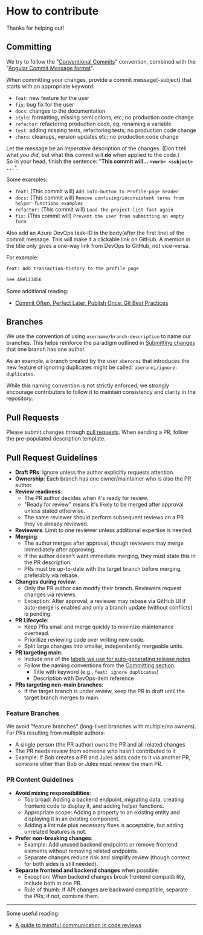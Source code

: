 # How to contribute

Thanks for helping out!

## Committing

We try to follow the "[Conventional Commits](https://www.conventionalcommits.org/en/v1.0.0/)" convention, combined with the "[Angular Commit Message format](https://github.com/angular/angular/blob/main/CONTRIBUTING.md#-commit-message-format)".

When committing your changes, provide a commit message(-subject) that starts with an appropriate keyword:

- `feat`: new feature for the user
- `fix`: bug fix for the user
- `docs`: changes to the documentation
- `style`: formatting, missing semi colons, etc; no production code change
- `refactor`: refactoring production code, eg. renaming a variable
- `test`: adding missing tests, refactoring tests; no production code change
- `chore`: cleanups, version updates etc; no production code change

Let the message be an _*imperative*_ description of the changes. (Don't tell what _you did_, but what this commit will **do** when applied to the code.)  
So in your head, finish the sentence: "**This commit will... `<verb> <subject> ...`**".

Some examples:

- `feat:` (This commit will) `Add info-button to Profile-page header`
- `docs:` (This commit will) `Remove confusing/inconsistent terms from helper-functions examples`
- `refactor:` (This commit will) `Load the project-list fast again`
- `fix:` (This commit will) `Prevent the user from submitting an empty form`

Also add an Azure DevOps task-ID in the body(after the first line) of the commit message. This will make it a clickable link on GitHub. A mention in the title only gives a one-way link from DevOps to GitHub, not vice-versa.

For example:

```txt
feat: Add transaction-history to the profile page

See AB#123456
```

Some additional reading:

- [Commit Often, Perfect Later, Publish Once: Git Best Practices](https://sethrobertson.github.io/GitBestPractices/)

## Branches

We use the convention of using `username/branch-description` to name our branches. This helps reinforce the paradigm outlined in [Submitting changes](#submitting-changes) that one branch has one author.

As an example, a branch created by the user `aberonni` that introduces the new feature of ignoring duplicates might be called: `aberonni/ignore-duplicates`.

While this naming convention is not strictly enforced, we strongly encourage contributors to follow it to maintain consistency and clarity in the repository.

## Pull Requests

Please submit changes through [pull requests](http://help.github.com/pull-requests/). When sending a PR, follow the pre-populated description template.

## Pull Request Guidelines

- **Draft PRs**: Ignore unless the author explicitly requests attention.
- **Ownership**: Each branch has one owner/maintainer who is also the PR author.
- **Review readiness**:
  - The PR author decides when it's ready for review.
  - "Ready for review" means it's likely to be merged after approval unless stated otherwise.
  - The same reviewer should perform subsequent reviews on a PR they've already reviewed.
- **Reviewers**: Limit to one reviewer unless additional expertise is needed.
- **Merging**:
  - The author merges after approval, though reviewers may merge immediately after approving.
  - If the author doesn't want immediate merging, they must state this in the PR description.
  - PRs must be up-to-date with the target branch before merging, preferably via rebase.
- **Changes during review**:
  - Only the PR author can modify their branch. Reviewers request changes via reviews.
  - Exception: After approval, a reviewer may rebase via GitHub UI if auto-merge is enabled and only a branch update (without conflicts) is pending.
- **PR Lifecycle**:
  - Keep PRs small and merge quickly to minimize maintenance overhead.
  - Prioritize reviewing code over writing new code.
  - Split large changes into smaller, independently mergeable units.
- **PR targeting main**:
  - Include one of the [labels we use for auto-generating release notes](../.github/release.yml)
  - Follow the naming conventions from the [Committing section](#committing):
    - Title with keyword (e.g., `feat: ignore duplicates`)
    - Description with DevOps-item reference
- **PRs targeting non-main branches**:
  - If the target branch is under review, keep the PR in draft until the target branch merges to main.

### Feature Branches

We avoid "feature branches" (long-lived branches with multiple/no owners). For PRs resulting from multiple authors:

- A single person (the PR author) owns the PR and all related changes
- The PR needs review from someone who hasn't contributed to it
- Example: If Bob creates a PR and Jules adds code to it via another PR, someone other than Bob or Jules must review the main PR.

### PR Content Guidelines

- **Avoid mixing responsibilities**:
  - Too broad: Adding a backend endpoint, migrating data, creating frontend code to display it, and adding helper functions.
  - Appropriate scope: Adding a property to an existing entity and displaying it in an existing component.
  - Adding a lint rule plus necessary fixes is acceptable, but adding unrelated features is not.
- **Prefer non-breaking changes**:
  - Example: Add unused backend endpoints or remove frontend elements without removing related endpoints.
  - Separate changes reduce risk and simplify review (though context for both sides is still needed).
- **Separate frontend and backend changes** when possible:
  - Exception: When backend changes break frontend compatibility, include both in one PR.
  - Rule of thumb: If API changes are backward compatible, separate the PRs; if not, combine them.

---

Some useful reading:

- [A guide to mindful communication in code reviews](https://kickstarter.engineering/a-guide-to-mindful-communication-in-code-reviews-48aab5282e5e)
